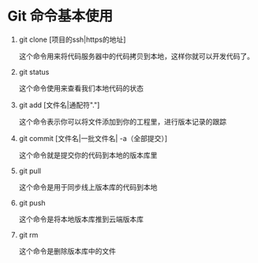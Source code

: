 Git 命令基本使用
===============

1. git clone [项目的ssh|https的地址]
	
	这个命令用来将代码服务器中的代码拷贝到本地，这样你就可以开发代码了。

2. git status

	这个命令使用来查看我们本地代码的状态

3. git add [文件名|通配符"."]

	这个命令表示你可以将文件添加到你的工程里，进行版本记录的跟踪
4. git commit [文件名|一批文件名| -a（全部提交）]

	这个命令就是提交你的代码到本地的版本库里

5. git pull

	这个命令是用于同步线上版本库的代码到本地
6. git push

	这个命令是将本地版本库推到云端版本库
7. git rm

	这个命令是删除版本库中的文件